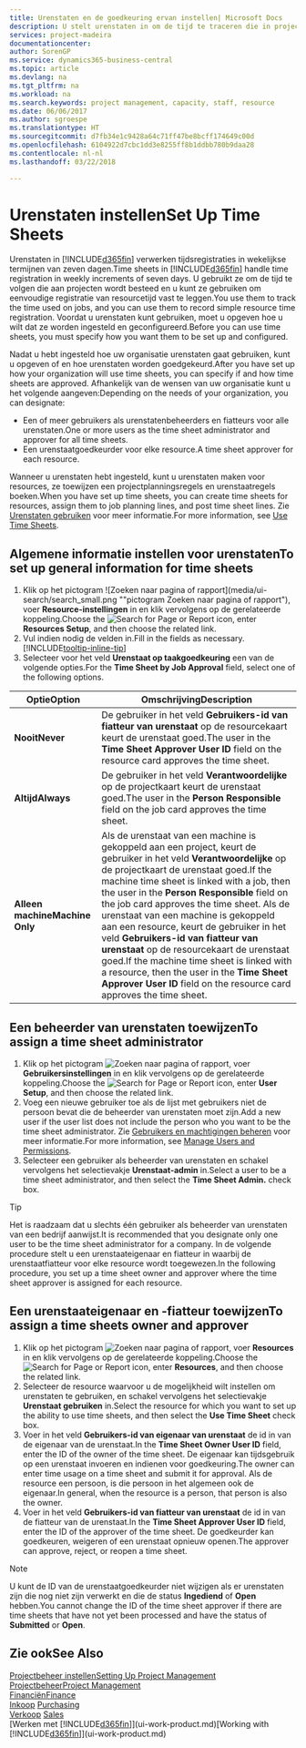 ```yaml
---
title: Urenstaten en de goedkeuring ervan instellen| Microsoft Docs
description: U stelt urenstaten in om de tijd te traceren die in projecten en resources wordt gebruikt, wat u helpt bij projectbeheer, personeelsbezetting en capaciteit
services: project-madeira
documentationcenter: 
author: SorenGP
ms.service: dynamics365-business-central
ms.topic: article
ms.devlang: na
ms.tgt_pltfrm: na
ms.workload: na
ms.search.keywords: project management, capacity, staff, resource
ms.date: 06/06/2017
ms.author: sgroespe
ms.translationtype: HT
ms.sourcegitcommit: d7fb34e1c9428a64c71ff47be8bcff174649c00d
ms.openlocfilehash: 6104922d7cbc1dd3e8255ff8b1ddbb780b9daa28
ms.contentlocale: nl-nl
ms.lasthandoff: 03/22/2018

---
```

# <a name="set-up-time-sheets"></a><span data-ttu-id="9f38e-103">Urenstaten instellen</span><span class="sxs-lookup"><span data-stu-id="9f38e-103">Set Up Time Sheets</span></span>
<span data-ttu-id="9f38e-104">Urenstaten in [!INCLUDE[d365fin](includes/d365fin_md.md)] verwerken tijdsregistraties in wekelijkse termijnen van zeven dagen.</span><span class="sxs-lookup"><span data-stu-id="9f38e-104">Time sheets in [!INCLUDE[d365fin](includes/d365fin_md.md)] handle time registration in weekly increments of seven days.</span></span> <span data-ttu-id="9f38e-105">U gebruikt ze om de tijd te volgen die aan projecten wordt besteed en u kunt ze gebruiken om eenvoudige registratie van resourcetijd vast te leggen.</span><span class="sxs-lookup"><span data-stu-id="9f38e-105">You use them to track the time used on jobs, and you can use them to record simple resource time registration.</span></span> <span data-ttu-id="9f38e-106">Voordat u urenstaten kunt gebruiken, moet u opgeven hoe u wilt dat ze worden ingesteld en geconfigureerd.</span><span class="sxs-lookup"><span data-stu-id="9f38e-106">Before you can use time sheets, you must specify how you want them to be set up and configured.</span></span>

<span data-ttu-id="9f38e-107">Nadat u hebt ingesteld hoe uw organisatie urenstaten gaat gebruiken, kunt u opgeven of en hoe urenstaten worden goedgekeurd.</span><span class="sxs-lookup"><span data-stu-id="9f38e-107">After you have set up how your organization will use time sheets, you can specify if and how time sheets are approved.</span></span> <span data-ttu-id="9f38e-108">Afhankelijk van de wensen van uw organisatie kunt u het volgende aangeven:</span><span class="sxs-lookup"><span data-stu-id="9f38e-108">Depending on the needs of your organization, you can designate:</span></span>

* <span data-ttu-id="9f38e-109">Een of meer gebruikers als urenstatenbeheerders en fiatteurs voor alle urenstaten.</span><span class="sxs-lookup"><span data-stu-id="9f38e-109">One or more users as the time sheet administrator and approver for all time sheets.</span></span>
* <span data-ttu-id="9f38e-110">Een urenstaatgoedkeurder voor elke resource.</span><span class="sxs-lookup"><span data-stu-id="9f38e-110">A time sheet approver for each resource.</span></span>

<span data-ttu-id="9f38e-111">Wanneer u urenstaten hebt ingesteld, kunt u urenstaten maken voor resources, ze toewijzen een projectplanningsregels en urenstaatregels boeken.</span><span class="sxs-lookup"><span data-stu-id="9f38e-111">When you have set up time sheets, you can create time sheets for resources, assign them to job planning lines, and post time sheet lines.</span></span> <span data-ttu-id="9f38e-112">Zie [Urenstaten gebruiken](projects-how-use-time-sheets.md) voor meer informatie.</span><span class="sxs-lookup"><span data-stu-id="9f38e-112">For more information, see [Use Time Sheets](projects-how-use-time-sheets.md).</span></span>

## <a name="to-set-up-general-information-for-time-sheets"></a><span data-ttu-id="9f38e-113">Algemene informatie instellen voor urenstaten</span><span class="sxs-lookup"><span data-stu-id="9f38e-113">To set up general information for time sheets</span></span>
1. <span data-ttu-id="9f38e-114">Klik op het pictogram ![Zoeken naar pagina of rapport](media/ui-search/search_small.png ""pictogram Zoeken naar pagina of rapport"), voer **Resource-instellingen** in en klik vervolgens op de gerelateerde koppeling.</span><span class="sxs-lookup"><span data-stu-id="9f38e-114">Choose the ![Search for Page or Report](media/ui-search/search_small.png "Search for Page or Report icon") icon, enter **Resources Setup**, and then choose the related link.</span></span>  
2. <span data-ttu-id="9f38e-115">Vul indien nodig de velden in.</span><span class="sxs-lookup"><span data-stu-id="9f38e-115">Fill in the fields as necessary.</span></span> [!INCLUDE[tooltip-inline-tip](includes/tooltip-inline-tip_md.md)]
3. <span data-ttu-id="9f38e-116">Selecteer voor het veld **Urenstaat op taakgoedkeuring** een van de volgende opties.</span><span class="sxs-lookup"><span data-stu-id="9f38e-116">For the **Time Sheet by Job Approval** field, select one of the following options.</span></span>

| <span data-ttu-id="9f38e-117">Optie</span><span class="sxs-lookup"><span data-stu-id="9f38e-117">Option</span></span> | <span data-ttu-id="9f38e-118">Omschrijving</span><span class="sxs-lookup"><span data-stu-id="9f38e-118">Description</span></span> |
| --- | --- |
| <span data-ttu-id="9f38e-119">**Nooit**</span><span class="sxs-lookup"><span data-stu-id="9f38e-119">**Never**</span></span> |<span data-ttu-id="9f38e-120">De gebruiker in het veld **Gebruikers-id van fiatteur van urenstaat** op de resourcekaart keurt de urenstaat goed.</span><span class="sxs-lookup"><span data-stu-id="9f38e-120">The user in the **Time Sheet Approver User ID** field on the resource card approves the time sheet.</span></span> |
| <span data-ttu-id="9f38e-121">**Altijd**</span><span class="sxs-lookup"><span data-stu-id="9f38e-121">**Always**</span></span> |<span data-ttu-id="9f38e-122">De gebruiker in het veld **Verantwoordelijke** op de projectkaart keurt de urenstaat goed.</span><span class="sxs-lookup"><span data-stu-id="9f38e-122">The user in the **Person Responsible** field on the job card approves the time sheet.</span></span> |
| <span data-ttu-id="9f38e-123">**Alleen machine**</span><span class="sxs-lookup"><span data-stu-id="9f38e-123">**Machine Only**</span></span> |<span data-ttu-id="9f38e-124">Als de urenstaat van een machine is gekoppeld aan een project, keurt de gebruiker in het veld **Verantwoordelijke** op de projectkaart de urenstaat goed.</span><span class="sxs-lookup"><span data-stu-id="9f38e-124">If the machine time sheet is linked with a job, then the user in the **Person Responsible** field on the job card approves the time sheet.</span></span> <span data-ttu-id="9f38e-125">Als de urenstaat van een machine is gekoppeld aan een resource, keurt de gebruiker in het veld **Gebruikers-id van fiatteur van urenstaat** op de resourcekaart de urenstaat goed.</span><span class="sxs-lookup"><span data-stu-id="9f38e-125">If the machine time sheet is linked with a resource, then the user in the **Time Sheet Approver User ID** field on the resource card approves the time sheet.</span></span> |

## <a name="to-assign-a-time-sheet-administrator"></a><span data-ttu-id="9f38e-126">Een beheerder van urenstaten toewijzen</span><span class="sxs-lookup"><span data-stu-id="9f38e-126">To assign a time sheet administrator</span></span>
1. <span data-ttu-id="9f38e-127">Klik op het pictogram ![Zoeken naar pagina of rapport](media/ui-search/search_small.png "pictogram Zoeken naar pagina of rapport"), voer **Gebruikersinstellingen** in en klik vervolgens op de gerelateerde koppeling.</span><span class="sxs-lookup"><span data-stu-id="9f38e-127">Choose the ![Search for Page or Report](media/ui-search/search_small.png "Search for Page or Report icon") icon, enter **User Setup**, and then choose the related link.</span></span>  
2. <span data-ttu-id="9f38e-128">Voeg een nieuwe gebruiker toe als de lijst met gebruikers niet de persoon bevat die de beheerder van urenstaten moet zijn.</span><span class="sxs-lookup"><span data-stu-id="9f38e-128">Add a new user if the user list does not include the person who you want to be the time sheet administrator.</span></span> <span data-ttu-id="9f38e-129">Zie [Gebruikers en machtigingen beheren](ui-how-users-permissions.md) voor meer informatie.</span><span class="sxs-lookup"><span data-stu-id="9f38e-129">For more information, see [Manage Users and Permissions](ui-how-users-permissions.md).</span></span>
3. <span data-ttu-id="9f38e-130">Selecteer een gebruiker als beheerder van urenstaten en schakel vervolgens het selectievakje **Urenstaat-admin** in.</span><span class="sxs-lookup"><span data-stu-id="9f38e-130">Select a user to be a time sheet administrator, and then select the **Time Sheet Admin.** check box.</span></span>  

> [!TIP]  
>   <span data-ttu-id="9f38e-131">Het is raadzaam dat u slechts één gebruiker als beheerder van urenstaten van een bedrijf aanwijst.</span><span class="sxs-lookup"><span data-stu-id="9f38e-131">It is recommended that you designate only one user to be the time sheet administrator for a company.</span></span> <span data-ttu-id="9f38e-132">In de volgende procedure stelt u een urenstaateigenaar en fiatteur in waarbij de urenstaatfiatteur voor elke resource wordt toegewezen.</span><span class="sxs-lookup"><span data-stu-id="9f38e-132">In the following procedure, you set up a time sheet owner and approver where the time sheet approver is assigned for each resource.</span></span>  

## <a name="to-assign-a-time-sheets-owner-and-approver"></a><span data-ttu-id="9f38e-133">Een urenstaateigenaar en -fiatteur toewijzen</span><span class="sxs-lookup"><span data-stu-id="9f38e-133">To assign a time sheets owner and approver</span></span>
1. <span data-ttu-id="9f38e-134">Klik op het pictogram ![Zoeken naar pagina of rapport](media/ui-search/search_small.png "pictogram Zoeken naar pagina of rapport"), voer **Resources** in en klik vervolgens op de gerelateerde koppeling.</span><span class="sxs-lookup"><span data-stu-id="9f38e-134">Choose the ![Search for Page or Report](media/ui-search/search_small.png "Search for Page or Report icon") icon, enter **Resources**, and then choose the related link.</span></span>
2. <span data-ttu-id="9f38e-135">Selecteer de resource waarvoor u de mogelijkheid wilt instellen om urenstaten te gebruiken, en schakel vervolgens het selectievakje **Urenstaat gebruiken** in.</span><span class="sxs-lookup"><span data-stu-id="9f38e-135">Select the resource for which you want to set up the ability to use time sheets, and then select the **Use Time Sheet** check box.</span></span>  
3. <span data-ttu-id="9f38e-136">Voer in het veld **Gebruikers-id van eigenaar van urenstaat** de id in van de eigenaar van de urenstaat.</span><span class="sxs-lookup"><span data-stu-id="9f38e-136">In the **Time Sheet Owner User ID** field, enter the ID of the owner of the time sheet.</span></span> <span data-ttu-id="9f38e-137">De eigenaar kan tijdsgebruik op een urenstaat invoeren en indienen voor goedkeuring.</span><span class="sxs-lookup"><span data-stu-id="9f38e-137">The owner can enter time usage on a time sheet and submit it for approval.</span></span> <span data-ttu-id="9f38e-138">Als de resource een persoon, is die persoon in het algemeen ook de eigenaar.</span><span class="sxs-lookup"><span data-stu-id="9f38e-138">In general, when the resource is a person, that person is also the owner.</span></span>  
4. <span data-ttu-id="9f38e-139">Voer in het veld **Gebruikers-id van fiatteur van urenstaat** de id in van de fiatteur van de urenstaat.</span><span class="sxs-lookup"><span data-stu-id="9f38e-139">In the **Time Sheet Approver User ID** field, enter the ID of the approver of the time sheet.</span></span> <span data-ttu-id="9f38e-140">De goedkeurder kan goedkeuren, weigeren of een urenstaat opnieuw openen.</span><span class="sxs-lookup"><span data-stu-id="9f38e-140">The approver can approve, reject, or reopen a time sheet.</span></span>  

> [!NOTE]  
>   <span data-ttu-id="9f38e-141">U kunt de ID van de urenstaatgoedkeurder niet wijzigen als er urenstaten zijn die nog niet zijn verwerkt en die de status **Ingediend** of **Open** hebben.</span><span class="sxs-lookup"><span data-stu-id="9f38e-141">You cannot change the ID of the time sheet approver if there are time sheets that have not yet been processed and have the status of **Submitted** or **Open**.</span></span>

## <a name="see-also"></a><span data-ttu-id="9f38e-142">Zie ook</span><span class="sxs-lookup"><span data-stu-id="9f38e-142">See Also</span></span>
[<span data-ttu-id="9f38e-143">Projectbeheer instellen</span><span class="sxs-lookup"><span data-stu-id="9f38e-143">Setting Up Project Management</span></span>](projects-setup-projects.md)  
[<span data-ttu-id="9f38e-144">Projectbeheer</span><span class="sxs-lookup"><span data-stu-id="9f38e-144">Project Management</span></span>](projects-manage-projects.md)  
[<span data-ttu-id="9f38e-145">Financiën</span><span class="sxs-lookup"><span data-stu-id="9f38e-145">Finance</span></span>](finance.md)  
<span data-ttu-id="9f38e-146">[Inkoop](purchasing-manage-purchasing.md)       </span><span class="sxs-lookup"><span data-stu-id="9f38e-146">[Purchasing](purchasing-manage-purchasing.md)       </span></span>  
<span data-ttu-id="9f38e-147">[Verkoop](sales-manage-sales.md)    </span><span class="sxs-lookup"><span data-stu-id="9f38e-147">[Sales](sales-manage-sales.md)    </span></span>  
<span data-ttu-id="9f38e-148">[Werken met [!INCLUDE[d365fin](includes/d365fin_md.md)]](ui-work-product.md)</span><span class="sxs-lookup"><span data-stu-id="9f38e-148">[Working with [!INCLUDE[d365fin](includes/d365fin_md.md)]](ui-work-product.md)</span></span>  


